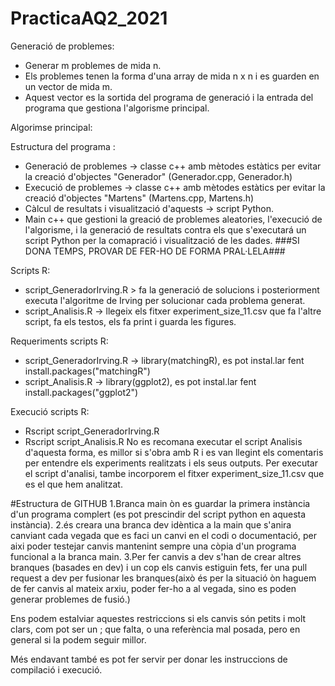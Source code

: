 # PracticaAQ2_2021
Generació de problemes:
  - Generar m problemes de mida n.
  - Els problemes tenen la forma d'una array de mida n x n i es guarden en un vector de mida m.
  - Aquest vector es la sortida del programa de generació i la entrada del programa que gestiona l'algorisme principal.

Algorimse principal:

Estructura del programa :
  - Generació de problemes -> classe c++ amb mètodes estàtics per evitar la creació d'objectes "Generador"  (Generador.cpp, Generador.h)
  - Execució de problemes -> classe c++ amb mètodes estàtics per evitar la creació d'objectes "Martens" (Martens.cpp, Martens.h)
  - Càlcul de resultats i visualització d'aquests -> script Python. 
  - Main c++ que gestioni la greació de problemes aleatories, l'execució de l'algorisme, i la generació de resultats contra els que s'executará un script Python per la comapració i visualització de les dades. ###SI DONA TEMPS, PROVAR DE FER-HO DE FORMA PRAL·LELA###

Scripts R:
  - script_GeneradorIrving.R > fa la generació de solucions i posteriorment executa l'algoritme de Irving per solucionar cada problema generat.
  - script_Analisis.R -> llegeix els fitxer experiment_size_11.csv que fa l'altre script, fa els testos, els fa print i guarda les figures.

Requeriments scripts R:
  - script_GeneradorIrving.R -> library(matchingR), es pot instal.lar fent install.packages("matchingR")
  - script_Analisis.R        -> library(ggplot2),   es pot instal.lar fent install.packages("ggplot2")

Execució scripts R:
  - Rscript script_GeneradorIrving.R
  - Rscript script_Analisis.R
No es recomana executar el script Analisis d'aquesta forma, es millor si s'obra amb R i es van llegint els comentaris per entendre els experiments
realitzats i els seus outputs. Per executar el script d'analisi, tambe incorporem el fitxer experiment_size_11.csv que es el que hem analitzat.

#Estructura de GITHUB
1.Branca main òn es guardar la primera instància d'un programa complert (es pot prescindir del script python en aquesta instància).
2.és creara una branca dev idèntica a la main que s'anira canviant cada vegada que es faci un canvi en el codi o documentació, per aixi poder testejar canvis mantenint sempre una còpia d'un programa funcional a la branca main.
3.Per fer canvis a dev s'han de crear altres branques (basades en dev)  i un cop els canvis estiguin fets, fer una pull request a dev per fusionar les branques(això és per la situació òn haguem de fer canvis al mateix arxiu, poder fer-ho a al vegada, sino es poden generar problemes de fusió.)

Ens podem estalviar aquestes restriccions si els canvis són petits i molt clars, com pot ser un ; que falta, o una referència mal posada, pero en general si la podem seguir millor.

Més endavant també es pot fer servir per donar les instruccions de compilació i execució.
